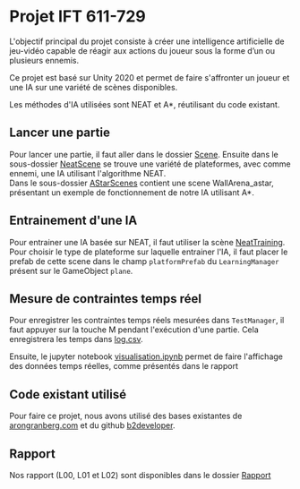 # Projet IFT 611-729


L'objectif principal du projet consiste à créer une intelligence
artificielle de jeu-vidéo capable de réagir aux actions du joueur
sous la forme d’un ou plusieurs ennemis.

Ce projet est basé sur Unity 2020 et permet de faire s'affronter
un joueur et une IA sur une variété de scènes disponibles.

Les méthodes d'IA utilisées sont NEAT et A*, réutilisant du code 
existant.

## Lancer une partie

Pour lancer une partie, il faut aller dans le dossier 
[Scene](Assets/Scenes).
Ensuite dans le sous-dossier [NeatScene](Assets/Scenes/NeatScenes) 
se trouve une variété de plateformes, avec comme ennemi, une IA
utilisant l'algorithme NEAT. <br>
Dans le sous-dossier [AStarScenes](Assets/Scenes/AStarScene) 
contient une scene WallArena_astar, présentant un exemple de 
fonctionnement de notre IA utilisant A*.

## Entrainement d'une IA

Pour entrainer une IA basée sur NEAT, il faut utiliser la scène 
[NeatTraining](Assets/Scenes/NeatScenes/NeatTraining.unity). 
Pour choisir le type de plateforme sur laquelle entrainer 
l'IA, il faut placer le prefab de cette scene dans le champ
`platformPrefab` du `LearningManager` présent sur le GameObject
`plane`.

## Mesure de contraintes temps réel

Pour enregistrer les contraintes temps réels mesurées dans 
`TestManager`, il faut appuyer sur la touche M pendant l'exécution
d'une partie. Cela enregistrera les temps dans [log.csv](log.csv).

Ensuite, le jupyter notebook [visualisation.ipynb](Visualisation/visualisation.ipynb)
permet de faire l'affichage des données temps réelles,
comme présentés dans le rapport

## Code existant utilisé

Pour faire ce projet, nous avons utilisé des bases existantes 
de [arongranberg.com](https://arongranberg.com/astar/features)
et du github [b2developer](https://github.com/b2developer/MonopolyNEAT).

## Rapport

Nos rapport (L00, L01 et L02) sont disponibles dans le dossier [Rapport](Rapport/)

